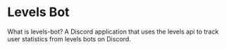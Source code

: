 # Levels Bot
What is levels-bot? A Discord application that uses the levels api to track user statistics from levels bots on Discord.
